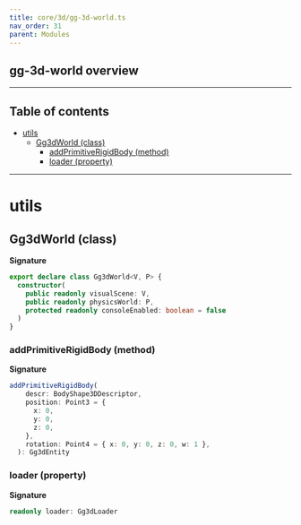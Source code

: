 ```yaml
---
title: core/3d/gg-3d-world.ts
nav_order: 31
parent: Modules
---
```


## gg-3d-world overview

---

<h2 class="text-delta">Table of contents</h2>

- [utils](#utils)
  - [Gg3dWorld (class)](#gg3dworld-class)
    - [addPrimitiveRigidBody (method)](#addprimitiverigidbody-method)
    - [loader (property)](#loader-property)

---

# utils

## Gg3dWorld (class)

**Signature**

```ts
export declare class Gg3dWorld<V, P> {
  constructor(
    public readonly visualScene: V,
    public readonly physicsWorld: P,
    protected readonly consoleEnabled: boolean = false
  )
}
```

### addPrimitiveRigidBody (method)

**Signature**

```ts
addPrimitiveRigidBody(
    descr: BodyShape3DDescriptor,
    position: Point3 = {
      x: 0,
      y: 0,
      z: 0,
    },
    rotation: Point4 = { x: 0, y: 0, z: 0, w: 1 },
  ): Gg3dEntity
```

### loader (property)

**Signature**

```ts
readonly loader: Gg3dLoader
```
